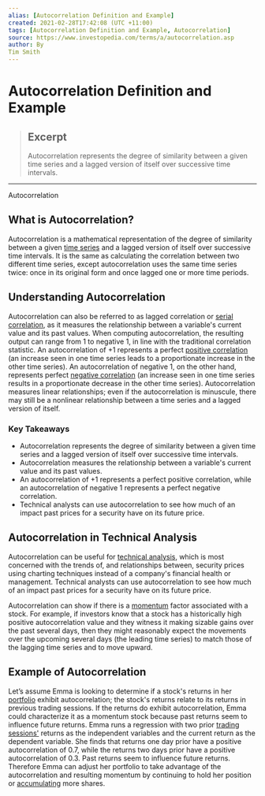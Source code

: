 ```yaml
---
alias: [Autocorrelation Definition and Example]
created: 2021-02-28T17:42:08 (UTC +11:00)
tags: [Autocorrelation Definition and Example, Autocorrelation]
source: https://www.investopedia.com/terms/a/autocorrelation.asp
author: By
Tim Smith
---
```


# Autocorrelation Definition and Example

> ## Excerpt
> Autocorrelation represents the degree of similarity between a given time series and a lagged version of itself over successive time intervals.

---

Autocorrelation
## What is Autocorrelation?

Autocorrelation is a mathematical representation of the degree of similarity between a given [time series](https://www.investopedia.com/terms/t/timeseries.asp) and a lagged version of itself over successive time intervals. It is the same as calculating the correlation between two different time series, except autocorrelation uses the same time series twice: once in its original form and once lagged one or more time periods. 

## Understanding Autocorrelation

Autocorrelation can also be referred to as lagged correlation or [serial correlation](https://www.investopedia.com/terms/s/serial-correlation.asp), as it measures the relationship between a variable's current value and its past values. When computing autocorrelation, the resulting output can range from 1 to negative 1, in line with the traditional correlation statistic. An autocorrelation of +1 represents a perfect [positive correlation](https://www.investopedia.com/terms/p/positive-correlation.asp) (an increase seen in one time series leads to a proportionate increase in the other time series). An autocorrelation of negative 1, on the other hand, represents perfect [negative correlation](https://www.investopedia.com/terms/n/negative-correlation.asp) (an increase seen in one time series results in a proportionate decrease in the other time series). Autocorrelation measures linear relationships; even if the autocorrelation is minuscule, there may still be a nonlinear relationship between a time series and a lagged version of itself.

### Key Takeaways

-   Autocorrelation represents the degree of similarity between a given time series and a lagged version of itself over successive time intervals.
-   Autocorrelation measures the relationship between a variable's current value and its past values.
-   An autocorrelation of +1 represents a perfect positive correlation, while an autocorrelation of negative 1 represents a perfect negative correlation.
-   Technical analysts can use autocorrelation to see how much of an impact past prices for a security have on its future price.

## Autocorrelation in Technical Analysis

Autocorrelation can be useful for [technical analysis](https://www.investopedia.com/terms/t/technicalanalysis.asp), which is most concerned with the trends of, and relationships between, security prices using charting techniques instead of a company's financial health or management. Technical analysts can use autocorrelation to see how much of an impact past prices for a security have on its future price.

Autocorrelation can show if there is a [momentum](https://www.investopedia.com/terms/m/momentum.asp) factor associated with a stock. For example, if investors know that a stock has a historically high positive autocorrelation value and they witness it making sizable gains over the past several days, then they might reasonably expect the movements over the upcoming several days (the leading time series) to match those of the lagging time series and to move upward.

## Example of Autocorrelation

Let’s assume Emma is looking to determine if a stock's returns in her [portfolio](https://www.investopedia.com/terms/p/portfolio.asp) exhibit autocorrelation; the stock's returns relate to its returns in previous trading sessions. If the returns do exhibit autocorrelation, Emma could characterize it as a momentum stock because past returns seem to influence future returns. Emma runs a regression with two prior [trading sessions'](https://www.investopedia.com/terms/t/tradingsession.asp) returns as the independent variables and the current return as the dependent variable. She finds that returns one day prior have a positive autocorrelation of 0.7, while the returns two days prior have a positive autocorrelation of 0.3. Past returns seem to influence future returns. Therefore Emma can adjust her portfolio to take advantage of the autocorrelation and resulting momentum by continuing to hold her position or [accumulating](https://www.investopedia.com/terms/a/accumulation.asp) more shares.
